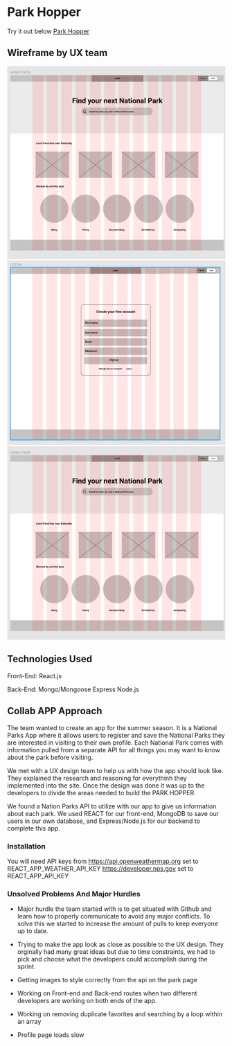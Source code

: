 # Park Hopper
Try it out below
[Park Hopper](https://distracted-mestorf-527b99.netlify.app)


## Wireframe by UX team

![Wireframe](images/image.png)
![Wireframe2](images/image1.png)
![Wireframe3](images/image.png)

## Technologies Used

Front-End:
React.js

Back-End:
Mongo/Mongoose
Express
Node.js

## Collab APP Approach

The team wanted to create an app for the summer season. It is a National Parks App where it allows users to register and save the National Parks they are interested in visiting to their own profile. Each National Park comes with information pulled from a separate API for all things you may want to know about the park before visiting.

We met with a UX design team to help us with how the app should look like. They explained the research and reasoning for everythinh they implemented into the site. Once the design was done it was up to the developers to divide the areas needed to build the PARK HOPPER.

We found a Nation Parks API to utilize with our app to give us information about each park. We used REACT for our front-end, MongoDB to save our users in our own database, and Express/Node.js for our backend to complete this app.

### Installation

You will need API keys from
https://api.openweathermap.org set to REACT_APP_WEATHER_API_KEY
https://developer.nps.gov set to REACT_APP_API_KEY

### Unsolved Problems And Major Hurdles

- Major hurdle the team started with is to get situated with Github and learn how to properly communicate to avoid any major conflicts. To solve this we started to increase the amount of pulls to keep everyone up to date.

- Trying to make the app look as close as possible to the UX design. They orginally had many great ideas but due to time constraints, we had to pick and choose what the developers could accomplish during the sprint.

- Getting images to style correctly from the api on the park page

- Working on Front-end and Back-end routes when two different developers are working on both ends of the app.

- Working on removing duplicate favorites and searching by a loop within an array

- Profile page loads slow
